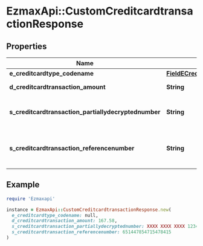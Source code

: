 # EzmaxApi::CustomCreditcardtransactionResponse

## Properties

| Name | Type | Description | Notes |
| ---- | ---- | ----------- | ----- |
| **e_creditcardtype_codename** | [**FieldECreditcardtypeCodename**](FieldECreditcardtypeCodename.md) |  |  |
| **d_creditcardtransaction_amount** | **String** | The amount of the Creditcardtransaction |  |
| **s_creditcardtransaction_partiallydecryptednumber** | **String** | The partially decrypted credit card number used in the Creditcardtransaction |  |
| **s_creditcardtransaction_referencenumber** | **String** | The reference number on the creditcard service for the Creditcardtransaction |  |

## Example

```ruby
require 'Ezmaxapi'

instance = EzmaxApi::CustomCreditcardtransactionResponse.new(
  e_creditcardtype_codename: null,
  d_creditcardtransaction_amount: 167.58,
  s_creditcardtransaction_partiallydecryptednumber: XXXX XXXX XXXX 1234,
  s_creditcardtransaction_referencenumber: 651447854715478415
)
```

